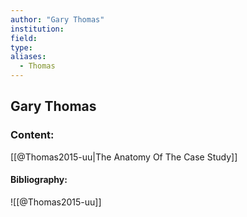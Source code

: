 ```yaml
---
author: "Gary Thomas"
institution:
field:
type:
aliases:
  - Thomas
---
```


## Gary Thomas

### Content:
[[@Thomas2015-uu|The Anatomy Of The Case Study]]

#### Bibliography:

![[@Thomas2015-uu]]